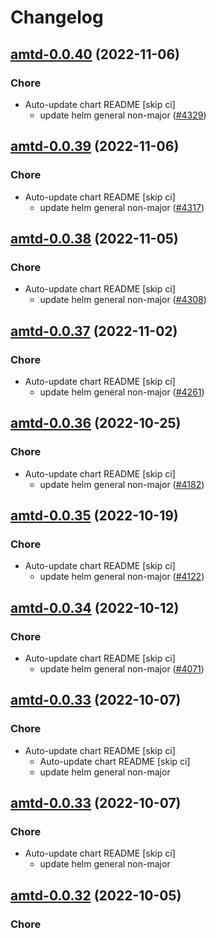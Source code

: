 # Changelog



## [amtd-0.0.40](https://github.com/truecharts/charts/compare/amtd-0.0.39...amtd-0.0.40) (2022-11-06)

### Chore

- Auto-update chart README [skip ci]
  - update helm general non-major ([#4329](https://github.com/truecharts/charts/issues/4329))




## [amtd-0.0.39](https://github.com/truecharts/charts/compare/amtd-0.0.38...amtd-0.0.39) (2022-11-06)

### Chore

- Auto-update chart README [skip ci]
  - update helm general non-major ([#4317](https://github.com/truecharts/charts/issues/4317))




## [amtd-0.0.38](https://github.com/truecharts/charts/compare/amtd-0.0.37...amtd-0.0.38) (2022-11-05)

### Chore

- Auto-update chart README [skip ci]
  - update helm general non-major ([#4308](https://github.com/truecharts/charts/issues/4308))




## [amtd-0.0.37](https://github.com/truecharts/charts/compare/amtd-0.0.36...amtd-0.0.37) (2022-11-02)

### Chore

- Auto-update chart README [skip ci]
  - update helm general non-major ([#4261](https://github.com/truecharts/charts/issues/4261))




## [amtd-0.0.36](https://github.com/truecharts/charts/compare/amtd-0.0.35...amtd-0.0.36) (2022-10-25)

### Chore

- Auto-update chart README [skip ci]
  - update helm general non-major ([#4182](https://github.com/truecharts/charts/issues/4182))




## [amtd-0.0.35](https://github.com/truecharts/charts/compare/amtd-0.0.34...amtd-0.0.35) (2022-10-19)

### Chore

- Auto-update chart README [skip ci]
  - update helm general non-major ([#4122](https://github.com/truecharts/charts/issues/4122))




## [amtd-0.0.34](https://github.com/truecharts/charts/compare/amtd-0.0.33...amtd-0.0.34) (2022-10-12)

### Chore

- Auto-update chart README [skip ci]
  - update helm general non-major ([#4071](https://github.com/truecharts/charts/issues/4071))




## [amtd-0.0.33](https://github.com/truecharts/charts/compare/amtd-0.0.32...amtd-0.0.33) (2022-10-07)

### Chore

- Auto-update chart README [skip ci]
  - Auto-update chart README [skip ci]
  - update helm general non-major




## [amtd-0.0.33](https://github.com/truecharts/charts/compare/amtd-0.0.32...amtd-0.0.33) (2022-10-07)

### Chore

- Auto-update chart README [skip ci]
  - update helm general non-major




## [amtd-0.0.32](https://github.com/truecharts/charts/compare/amtd-0.0.31...amtd-0.0.32) (2022-10-05)

### Chore

